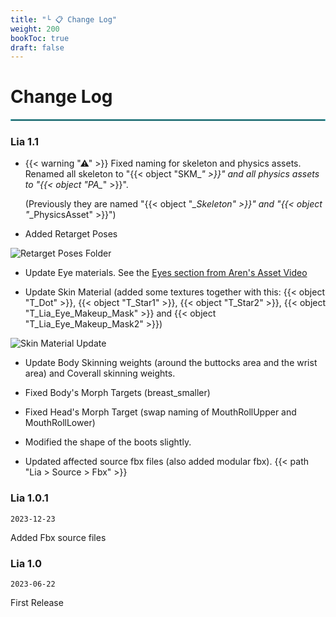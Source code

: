 ```yaml
---
title: "└ 📋 Change Log"
weight: 200
bookToc: true
draft: false
---
```


Change Log
===========

<hr style="border: 1px solid #44c0c9;">

### Lia 1.1

* {{< warning "⚠" >}} Fixed naming for skeleton and physics assets. Renamed all skeleton to "{{< object "SKM_*" >}}" and all physics assets to "{{< object "PA_*" >}}".
  
  <span class="smaller-font">(Previously they are named "{{< object "*_Skeleton" >}}" and "{{< object "*_PhysicsAsset" >}}")</span>


* Added Retarget Poses

![Retarget Poses Folder](../img/changelog/2024-01-30/retarget-poses-folder.png)

* Update Eye materials. See the [Eyes section from Aren's Asset Video](https://www.youtube.com/watch?v=r53O1MxDDnU&t=438s)

* Update Skin Material (added some textures together with this: {{< object "T_Dot" >}}, {{< object "T_Star1" >}}, {{< object "T_Star2" >}}, {{< object "T_Lia_Eye_Makeup_Mask" >}} and {{< object "T_Lia_Eye_Makeup_Mask2" >}})

![Skin Material Update](../img/changelog/2024-01-30/skin-material-update.png)

* Update Body Skinning weights (around the buttocks area and the wrist area) and Coverall skinning weights.

* Fixed Body's Morph Targets (breast_smaller)

* Fixed Head's Morph Target (swap naming of MouthRollUpper and MouthRollLower)

* Modified the shape of the boots slightly.

* Updated affected source fbx files (also added modular fbx). {{< path "Lia > Source > Fbx" >}}

### Lia 1.0.1

`2023-12-23`

Added Fbx source files

### Lia 1.0

`2023-06-22`

First Release
